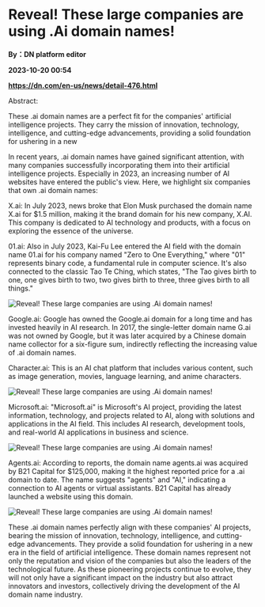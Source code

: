 # Reveal! These large companies are using .Ai domain names!
**By：DN platform editor**

**2023-10-20 00:54**

**https://dn.com/en-us/news/detail-476.html**

Abstract:

These .ai domain names are a perfect fit for the companies' artificial intelligence projects. They carry the mission of innovation, technology, intelligence, and cutting-edge advancements, providing a solid foundation for ushering in a new

In recent years, .ai domain names have gained significant attention, with many companies successfully incorporating them into their artificial intelligence projects. Especially in 2023, an increasing number of AI websites have entered the public's view. Here, we highlight six companies that own .ai domain names:

X.ai: In July 2023, news broke that Elon Musk purchased the domain name X.ai for $1.5 million, making it the brand domain for his new company, X.AI. This company is dedicated to AI technology and products, with a focus on exploring the essence of the universe.

01.ai: Also in July 2023, Kai-Fu Lee entered the AI field with the domain name 01.ai for his company named "Zero to One Everything," where "01" represents binary code, a fundamental rule in computer science. It's also connected to the classic Tao Te Ching, which states, "The Tao gives birth to one, one gives birth to two, two gives birth to three, three gives birth to all things."

![Reveal! These large companies are using .Ai domain names!](https://static.loupan.com/dn/upload/image/2023-10-17/22881eb6c1c244819667962fdd2582f6.png)

Google.ai: Google has owned the Google.ai domain for a long time and has invested heavily in AI research. In 2017, the single-letter domain name G.ai was not owned by Google, but it was later acquired by a Chinese domain name collector for a six-figure sum, indirectly reflecting the increasing value of .ai domain names.

Character.ai: This is an AI chat platform that includes various content, such as image generation, movies, language learning, and anime characters.

![Reveal! These large companies are using .Ai domain names!](https://static.loupan.com/dn/upload/image/2023-10-17/619bf7d69d6941598ef86328b8a475e5.png)

Microsoft.ai: "Microsoft.ai" is Microsoft's AI project, providing the latest information, technology, and projects related to AI, along with solutions and applications in the AI field. This includes AI research, development tools, and real-world AI applications in business and science.

![Reveal! These large companies are using .Ai domain names!](https://static.loupan.com/dn/upload/image/2023-10-17/14a5a3b9a21e45f0a40532ea33da42bc.jpg)

Agents.ai: According to reports, the domain name agents.ai was acquired by B21 Capital for $125,000, making it the highest reported price for a .ai domain to date. The name suggests "agents" and "AI," indicating a connection to AI agents or virtual assistants. B21 Capital has already launched a website using this domain.

![Reveal! These large companies are using .Ai domain names!](https://static.loupan.com/dn/upload/image/2023-10-17/d5014596e35d4aecab83b81336749032.jpg)

These .ai domain names perfectly align with these companies' AI projects, bearing the mission of innovation, technology, intelligence, and cutting-edge advancements. They provide a solid foundation for ushering in a new era in the field of artificial intelligence. These domain names represent not only the reputation and vision of the companies but also the leaders of the technological future. As these pioneering projects continue to evolve, they will not only have a significant impact on the industry but also attract innovators and investors, collectively driving the development of the AI domain name industry.